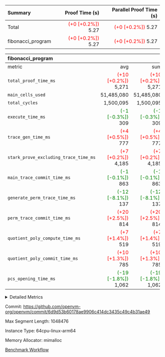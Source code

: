 | Summary | Proof Time (s) | Parallel Proof Time (s) |
|:---|---:|---:|
| Total | <span style='color: red'>(+0 [+0.2%])</span> 5.27 | <span style='color: red'>(+0 [+0.2%])</span> 5.27 |
| fibonacci_program | <span style='color: red'>(+0 [+0.2%])</span> 5.27 | <span style='color: red'>(+0 [+0.2%])</span> 5.27 |


| fibonacci_program |||||
|:---|---:|---:|---:|---:|
|metric|avg|sum|max|min|
| `total_proof_time_ms ` | <span style='color: red'>(+10 [+0.2%])</span> 5,271 | <span style='color: red'>(+10 [+0.2%])</span> 5,271 | <span style='color: red'>(+10 [+0.2%])</span> 5,271 | <span style='color: red'>(+10 [+0.2%])</span> 5,271 |
| `main_cells_used     ` |  51,485,080 |  51,485,080 |  51,485,080 |  51,485,080 |
| `total_cycles        ` |  1,500,095 |  1,500,095 |  1,500,095 |  1,500,095 |
| `execute_time_ms     ` | <span style='color: green'>(-1 [-0.3%])</span> 309 | <span style='color: green'>(-1 [-0.3%])</span> 309 | <span style='color: green'>(-1 [-0.3%])</span> 309 | <span style='color: green'>(-1 [-0.3%])</span> 309 |
| `trace_gen_time_ms   ` | <span style='color: red'>(+4 [+0.5%])</span> 777 | <span style='color: red'>(+4 [+0.5%])</span> 777 | <span style='color: red'>(+4 [+0.5%])</span> 777 | <span style='color: red'>(+4 [+0.5%])</span> 777 |
| `stark_prove_excluding_trace_time_ms` | <span style='color: red'>(+7 [+0.2%])</span> 4,185 | <span style='color: red'>(+7 [+0.2%])</span> 4,185 | <span style='color: red'>(+7 [+0.2%])</span> 4,185 | <span style='color: red'>(+7 [+0.2%])</span> 4,185 |
| `main_trace_commit_time_ms` | <span style='color: green'>(-1 [-0.1%])</span> 863 | <span style='color: green'>(-1 [-0.1%])</span> 863 | <span style='color: green'>(-1 [-0.1%])</span> 863 | <span style='color: green'>(-1 [-0.1%])</span> 863 |
| `generate_perm_trace_time_ms` | <span style='color: green'>(-12 [-8.1%])</span> 137 | <span style='color: green'>(-12 [-8.1%])</span> 137 | <span style='color: green'>(-12 [-8.1%])</span> 137 | <span style='color: green'>(-12 [-8.1%])</span> 137 |
| `perm_trace_commit_time_ms` | <span style='color: red'>(+20 [+2.5%])</span> 814 | <span style='color: red'>(+20 [+2.5%])</span> 814 | <span style='color: red'>(+20 [+2.5%])</span> 814 | <span style='color: red'>(+20 [+2.5%])</span> 814 |
| `quotient_poly_compute_time_ms` | <span style='color: red'>(+7 [+1.4%])</span> 519 | <span style='color: red'>(+7 [+1.4%])</span> 519 | <span style='color: red'>(+7 [+1.4%])</span> 519 | <span style='color: red'>(+7 [+1.4%])</span> 519 |
| `quotient_poly_commit_time_ms` | <span style='color: red'>(+10 [+1.3%])</span> 785 | <span style='color: red'>(+10 [+1.3%])</span> 785 | <span style='color: red'>(+10 [+1.3%])</span> 785 | <span style='color: red'>(+10 [+1.3%])</span> 785 |
| `pcs_opening_time_ms ` | <span style='color: green'>(-19 [-1.8%])</span> 1,062 | <span style='color: green'>(-19 [-1.8%])</span> 1,062 | <span style='color: green'>(-19 [-1.8%])</span> 1,062 | <span style='color: green'>(-19 [-1.8%])</span> 1,062 |



<details>
<summary>Detailed Metrics</summary>

| group | num_segments | keygen_time_ms | commit_exe_time_ms |
| --- | --- | --- | --- |
| fibonacci_program | 1 | 403 | 6 | 

| group | air_name | quotient_deg | interactions | constraints |
| --- | --- | --- | --- | --- |
| fibonacci_program | AccessAdapterAir<16> | 4 | 5 | 11 | 
| fibonacci_program | AccessAdapterAir<2> | 4 | 5 | 11 | 
| fibonacci_program | AccessAdapterAir<32> | 4 | 5 | 11 | 
| fibonacci_program | AccessAdapterAir<4> | 4 | 5 | 11 | 
| fibonacci_program | AccessAdapterAir<64> | 4 | 5 | 11 | 
| fibonacci_program | AccessAdapterAir<8> | 4 | 5 | 11 | 
| fibonacci_program | BitwiseOperationLookupAir<8> | 2 | 2 | 4 | 
| fibonacci_program | MemoryMerkleAir<8> | 4 | 4 | 38 | 
| fibonacci_program | PersistentBoundaryAir<8> | 4 | 3 | 5 | 
| fibonacci_program | PhantomAir | 4 | 3 | 4 | 
| fibonacci_program | Poseidon2PeripheryAir<BabyBearParameters>, 1> | 2 | 1 | 286 | 
| fibonacci_program | ProgramAir | 1 | 1 | 4 | 
| fibonacci_program | RangeTupleCheckerAir<2> | 1 | 1 | 4 | 
| fibonacci_program | Rv32HintStoreAir | 4 | 19 | 21 | 
| fibonacci_program | VariableRangeCheckerAir | 1 | 1 | 4 | 
| fibonacci_program | VmAirWrapper<Rv32BaseAluAdapterAir, BaseAluCoreAir<4, 8> | 4 | 19 | 30 | 
| fibonacci_program | VmAirWrapper<Rv32BaseAluAdapterAir, LessThanCoreAir<4, 8> | 4 | 17 | 35 | 
| fibonacci_program | VmAirWrapper<Rv32BaseAluAdapterAir, ShiftCoreAir<4, 8> | 4 | 23 | 84 | 
| fibonacci_program | VmAirWrapper<Rv32BranchAdapterAir, BranchEqualCoreAir<4> | 4 | 11 | 17 | 
| fibonacci_program | VmAirWrapper<Rv32BranchAdapterAir, BranchLessThanCoreAir<4, 8> | 4 | 13 | 32 | 
| fibonacci_program | VmAirWrapper<Rv32CondRdWriteAdapterAir, Rv32JalLuiCoreAir> | 4 | 10 | 15 | 
| fibonacci_program | VmAirWrapper<Rv32JalrAdapterAir, Rv32JalrCoreAir> | 4 | 16 | 16 | 
| fibonacci_program | VmAirWrapper<Rv32LoadStoreAdapterAir, LoadSignExtendCoreAir<4, 8> | 4 | 18 | 21 | 
| fibonacci_program | VmAirWrapper<Rv32LoadStoreAdapterAir, LoadStoreCoreAir<4> | 4 | 17 | 27 | 
| fibonacci_program | VmAirWrapper<Rv32MultAdapterAir, DivRemCoreAir<4, 8> | 4 | 25 | 72 | 
| fibonacci_program | VmAirWrapper<Rv32MultAdapterAir, MulHCoreAir<4, 8> | 4 | 24 | 23 | 
| fibonacci_program | VmAirWrapper<Rv32MultAdapterAir, MultiplicationCoreAir<4, 8> | 4 | 19 | 13 | 
| fibonacci_program | VmAirWrapper<Rv32RdWriteAdapterAir, Rv32AuipcCoreAir> | 4 | 11 | 12 | 
| fibonacci_program | VmConnectorAir | 4 | 3 | 8 | 

| group | air_name | segment | rows | prep_cols | perm_cols | main_cols | cells |
| --- | --- | --- | --- | --- | --- | --- | --- |
| fibonacci_program | AccessAdapterAir<8> | 0 | 32 |  | 12 | 17 | 928 | 
| fibonacci_program | BitwiseOperationLookupAir<8> | 0 | 65,536 | 3 | 8 | 2 | 655,360 | 
| fibonacci_program | MemoryMerkleAir<8> | 0 | 256 |  | 12 | 32 | 11,264 | 
| fibonacci_program | PersistentBoundaryAir<8> | 0 | 32 |  | 8 | 20 | 896 | 
| fibonacci_program | PhantomAir | 0 | 2 |  | 8 | 6 | 28 | 
| fibonacci_program | Poseidon2PeripheryAir<BabyBearParameters>, 1> | 0 | 256 |  | 8 | 300 | 78,848 | 
| fibonacci_program | ProgramAir | 0 | 4,096 |  | 8 | 10 | 73,728 | 
| fibonacci_program | RangeTupleCheckerAir<2> | 0 | 524,288 | 2 | 8 | 1 | 4,718,592 | 
| fibonacci_program | Rv32HintStoreAir | 0 | 4 |  | 24 | 32 | 224 | 
| fibonacci_program | VariableRangeCheckerAir | 0 | 262,144 | 2 | 8 | 1 | 2,359,296 | 
| fibonacci_program | VmAirWrapper<Rv32BaseAluAdapterAir, BaseAluCoreAir<4, 8> | 0 | 1,048,576 |  | 28 | 36 | 67,108,864 | 
| fibonacci_program | VmAirWrapper<Rv32BaseAluAdapterAir, LessThanCoreAir<4, 8> | 0 | 524,288 |  | 24 | 37 | 31,981,568 | 
| fibonacci_program | VmAirWrapper<Rv32BranchAdapterAir, BranchEqualCoreAir<4> | 0 | 262,144 |  | 16 | 26 | 11,010,048 | 
| fibonacci_program | VmAirWrapper<Rv32BranchAdapterAir, BranchLessThanCoreAir<4, 8> | 0 | 4 |  | 20 | 32 | 208 | 
| fibonacci_program | VmAirWrapper<Rv32CondRdWriteAdapterAir, Rv32JalLuiCoreAir> | 0 | 131,072 |  | 16 | 18 | 4,456,448 | 
| fibonacci_program | VmAirWrapper<Rv32JalrAdapterAir, Rv32JalrCoreAir> | 0 | 16 |  | 20 | 28 | 768 | 
| fibonacci_program | VmAirWrapper<Rv32LoadStoreAdapterAir, LoadStoreCoreAir<4> | 0 | 16 |  | 28 | 40 | 1,088 | 
| fibonacci_program | VmAirWrapper<Rv32RdWriteAdapterAir, Rv32AuipcCoreAir> | 0 | 8 |  | 16 | 21 | 296 | 
| fibonacci_program | VmConnectorAir | 0 | 2 | 1 | 8 | 4 | 24 | 

| group | segment | trace_gen_time_ms | total_proof_time_ms | total_cycles | total_cells | stark_prove_excluding_trace_time_ms | quotient_poly_compute_time_ms | quotient_poly_commit_time_ms | perm_trace_commit_time_ms | pcs_opening_time_ms | main_trace_commit_time_ms | main_cells_used | generate_perm_trace_time_ms | execute_time_ms |
| --- | --- | --- | --- | --- | --- | --- | --- | --- | --- | --- | --- | --- | --- | --- |
| fibonacci_program | 0 | 777 | 5,271 | 1,500,095 | 122,458,476 | 4,185 | 519 | 785 | 814 | 1,062 | 863 | 51,485,080 | 137 | 309 | 

</details>


Commit: https://github.com/openvm-org/openvm/commit/6d9d53b60178ae9906c414dc3435c49c4b31ae49

Max Segment Length: 1048476

Instance Type: 64cpu-linux-arm64

Memory Allocator: mimalloc

[Benchmark Workflow](https://github.com/openvm-org/openvm/actions/runs/13019621452)
